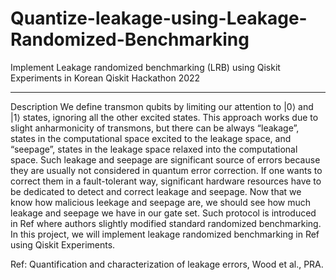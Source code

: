 # Quantize-leakage-using-Leakage-Randomized-Benchmarking

Implement Leakage randomized benchmarking (LRB) using Qiskit Experiments in Korean Qiskit Hackathon 2022

-----------
Description
We define transmon qubits by limiting our attention to $|0\rangle$ and $|1\rangle$ states, ignoring all the other excited states. This approach works due to slight anharmonicity of transmons, but there can be always “leakage”, states in the computational space excited to the leakage space, and “seepage”, states in the leakage space relaxed into the computational space.
Such leakage and seepage are significant source of errors because they are usually not considered in quantum error correction. If one wants to correct them in a fault-tolerant way, significant hardware resources have to be dedicated to detect and correct leakage and seepage.
Now that we know how malicious leekage and seepage are, we should see how much leakage and seepage we have in our gate set. Such protocol is introduced in Ref where authors slightly modified standard randomized benchmarking. In this project, we will implement leakage randomized benchmarking in Ref using Qiskit Experiments.

Ref: Quantification and characterization of leakage errors, Wood et al., PRA.
